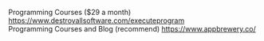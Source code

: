 Programming Courses ($29 a month) https://www.destroyallsoftware.com/executeprogram <br>
Programming Courses and Blog (recommend) https://www.appbrewery.co/
